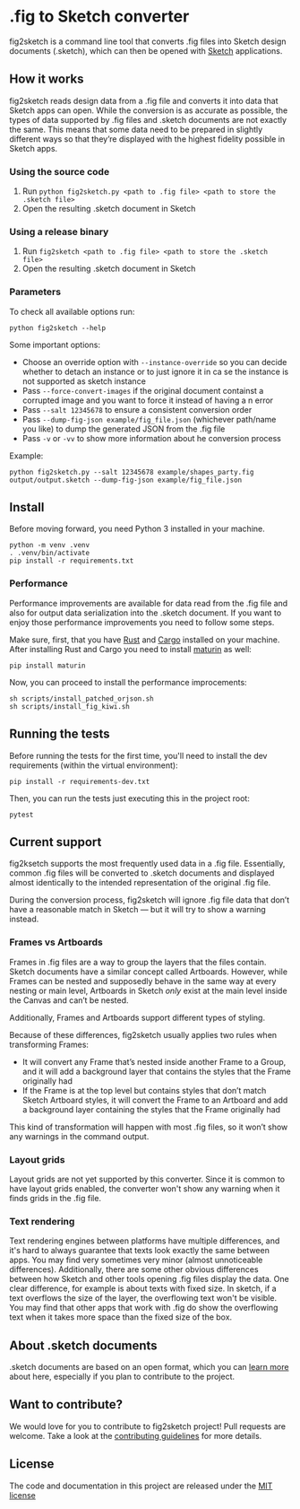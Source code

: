# .fig to Sketch converter

fig2sketch is a command line tool that converts .fig files into Sketch design documents (.sketch), which can then be opened with [Sketch](https://www.sketch.com/) applications.

## How it works

fig2sketch reads design data from a .fig file and converts it into data that Sketch apps can open. While the conversion is as accurate as possible, the types of data supported by .fig files and .sketch documents are not exactly the same. This means that some data need to be prepared in slightly different ways so that they’re displayed with the highest fidelity possible in Sketch apps.

### Using the source code

1. Run `python fig2sketch.py <path to .fig file> <path to store the .sketch file>`
2. Open the resulting .sketch document in Sketch

### Using a release binary

1. Run `fig2sketch <path to .fig file> <path to store the .sketch file>`
2. Open the resulting .sketch document in Sketch

### Parameters

To check all available options run:
```
python fig2sketch --help
```

Some important options:

- Choose an override option with `--instance-override` so you can decide whether to detach an instance or to just ignore it in ca
se the instance is not supported as sketch instance
- Pass `--force-convert-images` if the original document containst a corrupted image and you want to force it instead of having a
n error
- Pass `--salt 12345678` to ensure a consistent conversion order
- Pass `--dump-fig-json example/fig_file.json` (whichever path/name you like) to dump the generated JSON from the .fig file
- Pass `-v` or `-vv` to show more information about he conversion process

Example:
```
python fig2sketch.py --salt 12345678 example/shapes_party.fig output/output.sketch --dump-fig-json example/fig_file.json
````

## Install

Before moving forward, you need Python 3 installed in your machine.

```
python -m venv .venv
. .venv/bin/activate
pip install -r requirements.txt
```

### Performance

Performance improvements are available for data read from the .fig file and also for output data serialization into the .sketch document. If you want to enjoy those performance improvements you need to follow some steps.

Make sure, first, that you have [Rust](https://www.rust-lang.org/) and [Cargo](https://doc.rust-lang.org/cargo/) installed on your machine. After installing Rust and Cargo you need to install [maturin](https://www.maturin.rs/) as well:

```
pip install maturin
```

Now, you can proceed to install the performance improcements:

```
sh scripts/install_patched_orjson.sh
sh scripts/install_fig_kiwi.sh
```


## Running the tests

Before running the tests for the first time, you'll need to install the dev requirements (within the virtual environment):

```
pip install -r requirements-dev.txt
```

Then, you can run the tests just executing this in the project root:

```
pytest
```

## Current support

fig2ksetch supports the most frequently used data in a .fig file. Essentially, common .fig files will be converted to .sketch documents and displayed almost identically to the intended representation of the original .fig file.

During the conversion process, fig2sketch will ignore .fig file data that don’t have a reasonable match in Sketch — but it will try to show a warning instead.

### Frames vs Artboards

Frames in .fig files are a way to group the layers that the files contain. Sketch documents have a similar concept called Artboards. However, while Frames can be nested and supposedly behave in the same way at every nesting or main level, Artboards in Sketch *only* exist at the main level inside the Canvas and can’t be nested.

Additionally, Frames and Artboards support different types of styling.

Because of these differences, fig2sketch usually applies two rules when transforming Frames:

- It will convert any Frame that’s nested inside another Frame to a Group, and it will add a background layer that contains the styles that the Frame originally had
- If the Frame is at the top level but contains styles that don’t match Sketch Artboard styles, it will convert the Frame to an Artboard and add a background layer containing the styles that the Frame originally had

This kind of transformation will happen with most .fig files, so it won’t show any warnings in the command output.

### Layout grids

Layout grids are not yet supported by this converter. Since it is common to have layout grids enabled, the converter won't show any warning when it finds grids in the .fig file.

### Text rendering

Text rendering engines between platforms have multiple differences, and it's hard to always guarantee that texts look exactly the same between apps. You may find very sometimes very minor (almost unnoticeable differences). 
Additionally, there are some other obvious differences between how Sketch and other tools opening .fig files display the data. 
One clear difference, for example is about texts with fixed size. In sketch, if a text overflows the size of the layer, the overflowing text won't be visible. You may find that other apps that work with .fig do show the overflowing text when it takes more space than the fixed size of the box.

## About .sketch documents

.sketch documents are based on an open format, which you can [learn more](https://github.com/sketch-hq/sketch-document) about here, especially if you plan to contribute to the project.

## Want to contribute?

We would love for you to contribute to fig2sketch project! Pull requests are welcome. Take a look at the [contributing guidelines](CONTRIBUTING.md) for more details.

## License
The code and documentation in this project are released under the [MIT license](LICENSE)
